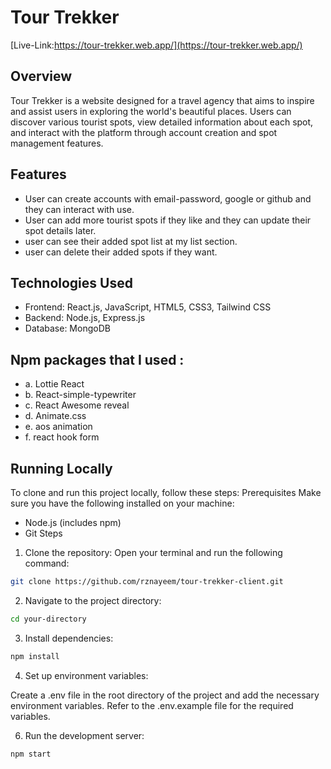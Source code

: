 # Tour Trekker

[Live-Link:https://tour-trekker.web.app/](https://tour-trekker.web.app/)

## Overview

Tour Trekker is a website designed for a travel agency that aims to inspire and assist users in exploring the world's beautiful places. Users can discover various tourist spots, view detailed information about each spot, and interact with the platform through account creation and spot management features.

## Features

- User can create accounts with email-password, google or github and they can
  interact with use.
- User can add more tourist spots if they like and they can update their spot
  details later.
- user can see their added spot list at my list section.
- user can delete their added spots if they want.

## Technologies Used

- Frontend: React.js, JavaScript, HTML5, CSS3, Tailwind CSS
- Backend: Node.js, Express.js
- Database: MongoDB

## Npm packages that I used :

- a. Lottie React
- b. React-simple-typewriter
- c. React Awesome reveal
- d. Animate.css
- e. aos animation
- f. react hook form

## Running Locally
To clone and run this project locally, follow these steps:
Prerequisites
Make sure you have the following installed on your machine:
- Node.js (includes npm)
- Git
Steps
1. Clone the repository: Open your terminal and run the following command:
   
```bash
git clone https://github.com/rznayeem/tour-trekker-client.git
```
2. Navigate to the project directory:
   
```bash
cd your-directory
```

3. Install dependencies:
   
```bash
npm install
```
4. Set up environment variables:
   
Create a .env file in the root directory of the project and add the necessary environment variables. Refer to the .env.example file for the required variables.

6. Run the development server:
   
```bash
npm start
```
